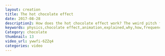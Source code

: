 ```yaml
---
layout: creation
title: The hot chocolate effect
date: 2017-08-28
description2: How does the hot chocolate effect work? The weird pitch frequency coming for your coffee. The speed of sound changes when water and a powder mixes. Air is created and slowly fly out of the system. But air changes the bulk modulus and that changes the speed. The frequency depends on the speed of propagation in a fluid. Animated and explained. An extremely cool physical phenomena.
keywords: physics,chocolate effect,animation,explained,why,how,frequency,wave propagation,hot chocolate effect,temperature,hot chocolate,physics lecture,aniamted,the hot chocolate effect,coffee sound,coffee instant,sound,hot,chocolate,science
Category: chocolate
thumbnail: 13
video_url: ywwfi-6ZZq4
categories: video
---
```

